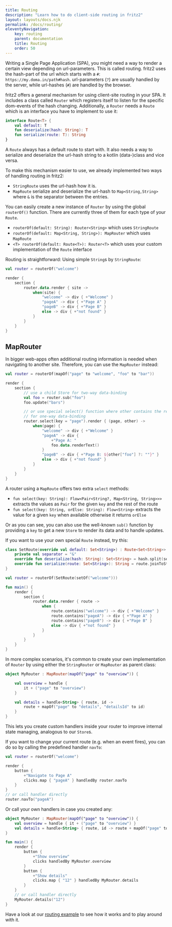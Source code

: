 ```yaml
---
title: Routing
description: "Learn how to do client-side routing in fritz2"
layout: layouts/docs.njk
permalink: /docs/routing/
eleventyNavigation:
    key: routing
    parent: documentation
    title: Routing
    order: 50
---
```


Writing a Single Page Application (SPA), you might need a way to render a certain view depending on url-parameters. This is called routing. 
fritz2 uses the hash-part of the url which starts with a `#`: `https://my.doma.in/path#hash`. url-parameters (`?`) are usually handled by the server, 
while url-hashes (`#`) are handled by the browser.

fritz2 offers a general mechanism for using client-site routing in your SPA. 
It includes a class called `Router` which registers itself to listen for the specific dom-events of the hash changing. 
Additionally, a `Router` needs a `Route` which is an interface you have to implement to use it:
```kotlin
interface Route<T> {
    val default: T
    fun deserialize(hash: String): T
    fun serialize(route: T): String
}
```
A `Route` always has a default route to start with.
It also needs a way to serialize and deserialize the url-hash string to a kotlin (data-)class and vice versa.

To make this mechanism easier to use, we already implemented two ways of handling routing in fritz2: 
* `StringRoute` uses the url-hash how it is.
* `MapRoute` serialize and deserialize the url-hash to `Map<String,String>` where `&` is the separator between the entries.

You can easily create a new instance of `Router` by using the global `routerOf()` function. 
There are currently three of them for each type of your `Route`.
* `routerOf(default: String): Router<String>` which uses `StringRoute`
* `routerOf(default: Map<String, String>): MapRouter` which uses `MapRoute`
* `<T> routerOf(default: Route<T>): Router<T>` which uses your custom implementation of the `Route` interface

Routing is straightforward:
Using simple `String`s by `StringRoute`:
```kotlin
val router = routerOf("welcome")

render {
    section {
        router.data.render { site ->
            when(site) {
                "welcome" -> div { +"Welcome" }
                "pageA" -> div { +"Page A" }
                "pageB" -> div { +"Page B" }
                else -> div { +"not found" }
            }
        }
    }
}
```

## MapRouter
In bigger web-apps often additional routing information is needed when navigating to another site.
Therefore, you can use the `MapRouter` instead:
```kotlin
val router = routerOf(mapOf("page" to "welcome", "foo" to "bar"))

render {
    section {
        // use a child Store for two-way data-binding
        val foo = router.sub("foo")
        foo.update("bars")

        // or use special select() function where other contains the rest of the map entries
        // for one-way data-binding
        router.select(key = "page").render { (page, other) ->
            when(page) {
                "welcome" -> div { +"Welcome" }
                "pageA" -> div {
                    +"Page A: "
                    foo.data.renderText()
                }
                "pageB" -> div { +"Page B: ${other["foo"] ?: ""}" }
                else -> div { +"not found" }
            }
        }
    }
}
```
A router using a `MapRoute` offers two extra `select` methods:
* `fun select(key: String): Flow<Pair<String?, Map<String, String>>>` extracts the values as `Pair` for the given `key` 
and the rest of the route
* `fun select(key: String, orElse: String): Flow<String>` extracts the value for a given `key` when available otherwise 
it returns `orElse`

Or as you can see, you can also use the well-known `sub()` function by providing a `key` to get a new `Store` 
to render its data and to handle updates.

If you want to use your own special `Route` instead, try this:
```kotlin
class SetRoute(override val default: Set<String>) : Route<Set<String>> {
    private val separator = "&"
    override fun deserialize(hash: String): Set<String> = hash.split(separator).toSet()
    override fun serialize(route: Set<String>): String = route.joinToString(separator)
}

val router = routerOf(SetRoute(setOf("welcome")))

fun main() {
    render {
        section {
            router.data.render { route ->
                when {
                    route.contains("welcome") -> div { +"Welcome" }
                    route.contains("pageA") -> div { +"Page A" }
                    route.contains("pageB") -> div { +"Page B" }
                    else -> div { +"not found" }
                }
            }
        }
    }
}
```

In more complex scenarios, it's common to create your own implementation of `Router` by using either the
`StringRouter` or `MapRouter` as parent class:
```kotlin
object MyRouter : MapRouter(mapOf("page" to "overview")) {

    val overview = handle {
        it + ("page" to "overview")
    }

    val details = handle<String> { route, id ->
        route + mapOf("page" to "details", "detailsId" to id)
    }
}
```
This lets you create custom handlers inside your router to improve internal state managing, analogous to our `Store`s.


If you want to change your current route (e.g. when an event fires), 
you can do so by calling the predefined handler `navTo`: 
```kotlin
val router = routerOf("welcome")

render {
    button {
        +"Navigate to Page A"
        clicks.map { "pageA" } handledBy router.navTo
    }
}
// or call handler directly
router.navTo("pageA")
```
Or call your own handlers in case you created any:
```kotlin
object MyRouter : MapRouter(mapOf("page" to "overview")) {
    val overview = handle { it + ("page" to "overview") }
    val details = handle<String> { route, id -> route + mapOf("page" to "details", "detailsId" to id) }
}

fun main() {
    render {
        button {
            +"Show overview"
            clicks handledBy MyRouter.overview
        }
        button {
            +"Show details"
            clicks.map { "12" } handledBy MyRouter.details
        }
    }
    // or call handler directly
    MyRouter.details("12")
}
```

Have a look at our [routing example](https://examples.fritz2.dev/routing/build/distributions/index.html)
to see how it works and to play around with it.
